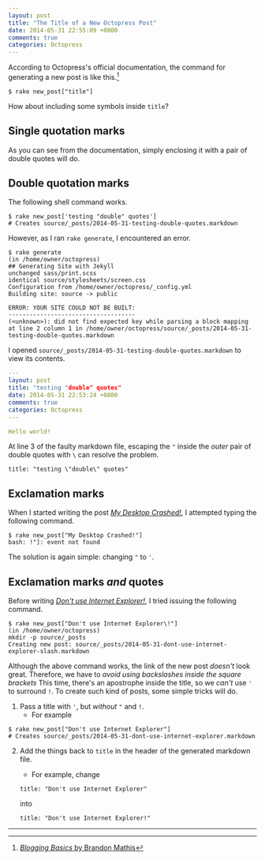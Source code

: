 ```yaml
---
layout: post
title: "The Title of a New Octopress Post"
date: 2014-05-31 22:55:09 +0800
comments: true
categories: Octopress
---
```


According to Octopress's official documentation, the command for
generating a new post is like this.[^1]

<pre class="cli"><code class="ubuntu_gnome_terminal">$ rake new_post["title"]</code>
</pre>

How about including some symbols inside `title`?

<!-- more -->

## Single quotation marks

As you can see from the documentation, simply enclosing it with a pair
of double quotes will do.

## Double quotation marks

The following shell command works.

<pre class="cli"><code class="ubuntu_gnome_terminal">$ rake new_post['testing "double" quotes']
# Creates source/_posts/2014-05-31-testing-double-quotes.markdown
</code></pre>

However, as I ran `rake generate`, I encountered an error.

<pre class="cli"><code class="ubuntu_gnome_terminal">$ rake generate
(in /home/owner/octopress)
## Generating Site with Jekyll
<span class="rake_gen_unchanged">unchanged</span> sass/print.scss
<span class="rake_gen_identical">identical</span> source/stylesheets/screen.css 
Configuration from /home/owner/octopress/_config.yml
Building site: source -&gt; public

ERROR: YOUR SITE COULD NOT BE BUILT:
------------------------------------
(&lt;unknown&gt;): did not find expected key while parsing a block mapping at line 2 column 1 in /home/owner/octopress/source/_posts/2014-05-31-testing-double-quotes.markdown
</code></pre>

I opened `source/_posts/2014-05-31-testing-double-quotes.markdown` to
view its contents.

```yaml Sample source file of the new post (source/_posts/2014-05-31-testing-double-quotes.markdown)
---
layout: post
title: "testing "double" quotes"
date: 2014-05-31 22:53:24 +0800
comments: true
categories: Octopress
---

Hello world!
```

At line 3 of the faulty markdown file, escaping the `"` inside the
*outer* pair of double quotes with `\` can resolve the problem.

<pre><code>title: "testing <span class="hl_code">\"</span>double<span class="hl_code">\"</span> quotes"</code></pre>

## Exclamation marks

When I started writing the post
[*My Desktop Crashed!*][my_desktop_crashed], I attempted typing the
following command.

<pre class="cli"><code class="ubuntu_gnome_terminal">$ rake new_post["My Desktop Crashed<span class="ubuntu_hl_code">!</span>"]
bash: !"]: event not found
</code></pre>

The solution is again simple: changing `"` to `'`.

## Exclamation marks *and* quotes

Before writing
[*Don't use Internet Explorer!*][dont_use_internet_explorer], I
tried issuing the following command.

<pre class="cli"><code class="ubuntu_gnome_terminal">$ rake new_post["Don't use Internet Explorer<span class="ubuntu_hl_code">\</span>!"]
(in /home/owner/octopress)
mkdir -p source/_posts
Creating new post: source/_posts/2014-05-31-dont-use-internet-explorer-slash.markdown
</code></pre>

Although the above command works, the link of the new post *doesn't*
look great.  Therefore, we have to *avoid using backslashes inside the
square brackets*  This time, there's an apostrophe inside the title,
so we *can't* use `'` to surround `!`.  To create such kind of posts,
some simple tricks will do.

1. Pass a title with `'`, but *without* `"` and `!`.
    - For example

<pre class="cli"><code class="ubuntu_gnome_terminal">$ rake new_post["Don't use Internet Explorer"]
# Creates source/_posts/2014-05-31-dont-use-internet-explorer.markdown</code></pre>

2. Add the things back to `title` in the header of the generated
markdown file.
    - For example, change

    <pre><code>title: "Don't use Internet Explorer"</code></pre>

    into

    <pre><code>title: "Don't use Internet Explorer<span class="hl_code">!</span>"</code></pre>

---

[^1]: [*Blogging Basics* by Brandon Mathis](http://octopress.org/docs/blogging/)
[^2]: Ibid.

[my_desktop_crashed]: /blog/2014/05/27/my-desktop-crashed/
[dont_use_internet_explorer]: /blog/2014/05/31/dont-use-internet-explorer/
<!-- vim:se tw=70: -->
